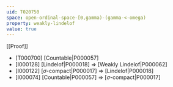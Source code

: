 ```yaml
---
uid: T020750
space: open-ordinal-space-[0,gamma)-(gamma-<-omega)
property: weakly-lindelof
value: true
---
```

[[Proof]]

* [T000700] [Countable|P000057]
* [I000128] [Lindelof|P000018] => [Weakly Lindelof|P000062]
* [I000122] [$\sigma$-compact|P000017] => [Lindelof|P000018]
* [I000074] [Countable|P000057] => [$\sigma$-compact|P000017]

